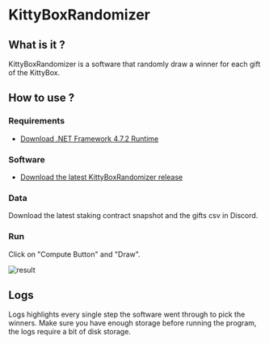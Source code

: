 # KittyBoxRandomizer

## What is it ?

KittyBoxRandomizer is a software that randomly draw a winner for each gift of the KittyBox.

## How to use ?

### Requirements

- [Download .NET Framework 4.7.2 Runtime](https://dotnet.microsoft.com/en-us/download/dotnet-framework/net472)

### Software

- [Download the latest KittyBoxRandomizer release](https://github.com/Brokeos/KittyBoxRandomizer/releases)

### Data

Download the latest staking contract snapshot and the gifts csv in Discord.

### Run

Click on "Compute Button" and "Draw".

![result](https://i.ibb.co/QvyG4v9/KBRandomizer.png)

## Logs

Logs highlights every single step the software went through to pick the winners. 
Make sure you have enough storage before running the program, the logs require a bit of disk storage.